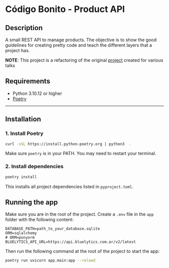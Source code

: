 # Código Bonito - Product API

## Description

A small REST API to manage products. The objective is to show the good guidelines for creating pretty code and teach the different layers that a project has.

**NOTE**: This project is a refactoring of the original [project](https://github.com/matiaslee/testing_talk) created for various talks

## Requirements

- Python 3.10.12 or higher
- [Poetry](https://python-poetry.org/docs/)

---

## Installation

### 1. Install Poetry

```bash
curl -sSL https://install.python-poetry.org | python3  -
```

Make sure `poetry` is in your PATH. You may need to restart your terminal.

### 2. Install dependencies

```bash
poetry install
```

This installs all project dependencies listed in `pyproject.toml`.

## Running the app

Make sure you are in the root of the project.
Create a `.env` file in the `app` folder with the following content:

```env
DATABASE_PATH=path_to_your_database.sqlite
ORM=sqlalchemy
# ORM=ponyorm
BLUELYTICS_API_URL=https://api.bluelytics.com.ar/v2/latest
```

Then run the following command at the root of the project to start the app:

```bash
poetry run uvicorn app.main:app --reload
```
